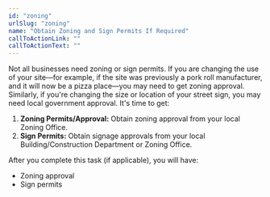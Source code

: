 ```yaml
---
id: "zoning"
urlSlug: "zoning"
name: "Obtain Zoning and Sign Permits If Required"
callToActionLink: ""
callToActionText: ""
---
```

Not all businesses need zoning or sign permits. If you are changing the use of your site—for example, if the site was previously a pork roll manufacturer, and it will now be a pizza place—you may need to get zoning approval. Similarly, if you're changing the size or location of your street sign, you may need local government approval. It's time to get:
      
1. **Zoning Permits/Approval:** Obtain zoning approval from your local Zoning Office.
2. **Sign Permits:** Obtain signage approvals from your local Building/Construction Department or Zoning Office.

After you complete this task (if applicable), you will have:
- Zoning approval
- Sign permits
